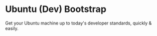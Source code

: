 Ubuntu (Dev) Bootstrap
======================

Get your Ubuntu machine up to today's developer standards, quickly &amp; easily.
